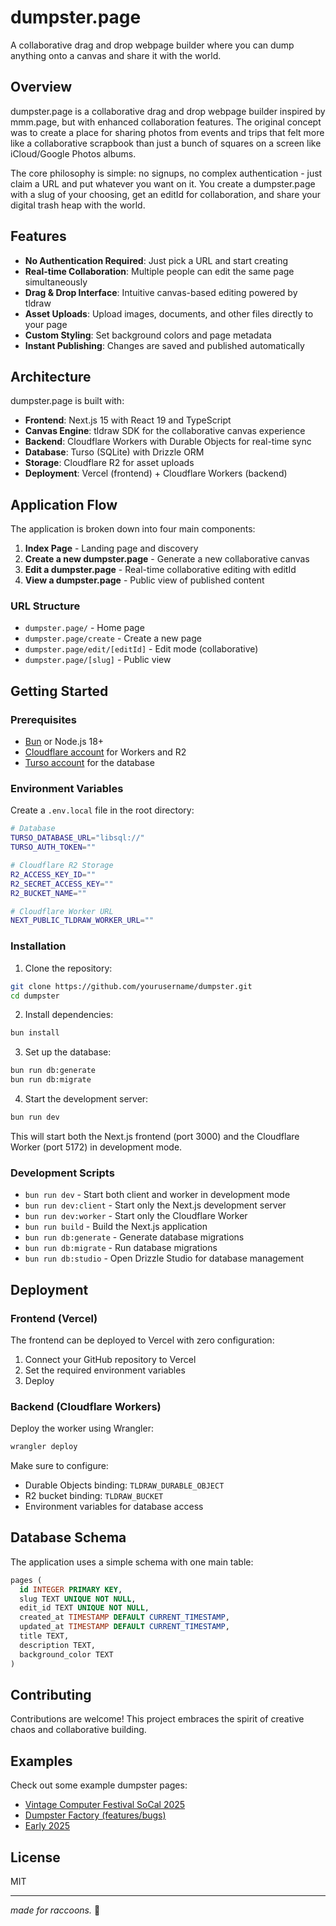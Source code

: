 # dumpster.page

A collaborative drag and drop webpage builder where you can dump anything onto a canvas and share it with the world.

## Overview

dumpster.page is a collaborative drag and drop webpage builder inspired by mmm.page, but with enhanced collaboration features. The original concept was to create a place for sharing photos from events and trips that felt more like a collaborative scrapbook than just a bunch of squares on a screen like iCloud/Google Photos albums.

The core philosophy is simple: no signups, no complex authentication - just claim a URL and put whatever you want on it. You create a dumpster.page with a slug of your choosing, get an editId for collaboration, and share your digital trash heap with the world.

## Features

- **No Authentication Required**: Just pick a URL and start creating
- **Real-time Collaboration**: Multiple people can edit the same page simultaneously
- **Drag & Drop Interface**: Intuitive canvas-based editing powered by tldraw
- **Asset Uploads**: Upload images, documents, and other files directly to your page
- **Custom Styling**: Set background colors and page metadata
- **Instant Publishing**: Changes are saved and published automatically

## Architecture

dumpster.page is built with:

- **Frontend**: Next.js 15 with React 19 and TypeScript
- **Canvas Engine**: tldraw SDK for the collaborative canvas experience
- **Backend**: Cloudflare Workers with Durable Objects for real-time sync
- **Database**: Turso (SQLite) with Drizzle ORM
- **Storage**: Cloudflare R2 for asset uploads
- **Deployment**: Vercel (frontend) + Cloudflare Workers (backend)

## Application Flow

The application is broken down into four main components:

1. **Index Page** - Landing page and discovery
2. **Create a new dumpster.page** - Generate a new collaborative canvas
3. **Edit a dumpster.page** - Real-time collaborative editing with editId
4. **View a dumpster.page** - Public view of published content

### URL Structure

- `dumpster.page/` - Home page
- `dumpster.page/create` - Create a new page
- `dumpster.page/edit/[editId]` - Edit mode (collaborative)
- `dumpster.page/[slug]` - Public view

## Getting Started

### Prerequisites

- [Bun](https://bun.sh/) or Node.js 18+
- [Cloudflare account](https://cloudflare.com/) for Workers and R2
- [Turso account](https://turso.tech/) for the database

### Environment Variables

Create a `.env.local` file in the root directory:

```bash
# Database
TURSO_DATABASE_URL="libsql://"
TURSO_AUTH_TOKEN=""

# Cloudflare R2 Storage
R2_ACCESS_KEY_ID=""
R2_SECRET_ACCESS_KEY=""
R2_BUCKET_NAME=""

# Cloudflare Worker URL
NEXT_PUBLIC_TLDRAW_WORKER_URL=""
```

### Installation

1. Clone the repository:
```bash
git clone https://github.com/yourusername/dumpster.git
cd dumpster
```

2. Install dependencies:
```bash
bun install
```

3. Set up the database:
```bash
bun run db:generate
bun run db:migrate
```

4. Start the development server:
```bash
bun run dev
```

This will start both the Next.js frontend (port 3000) and the Cloudflare Worker (port 5172) in development mode.

### Development Scripts

- `bun run dev` - Start both client and worker in development mode
- `bun run dev:client` - Start only the Next.js development server
- `bun run dev:worker` - Start only the Cloudflare Worker
- `bun run build` - Build the Next.js application
- `bun run db:generate` - Generate database migrations
- `bun run db:migrate` - Run database migrations
- `bun run db:studio` - Open Drizzle Studio for database management

## Deployment

### Frontend (Vercel)

The frontend can be deployed to Vercel with zero configuration:

1. Connect your GitHub repository to Vercel
2. Set the required environment variables
3. Deploy

### Backend (Cloudflare Workers)

Deploy the worker using Wrangler:

```bash
wrangler deploy
```

Make sure to configure:
- Durable Objects binding: `TLDRAW_DURABLE_OBJECT`
- R2 bucket binding: `TLDRAW_BUCKET`
- Environment variables for database access

## Database Schema

The application uses a simple schema with one main table:

```sql
pages (
  id INTEGER PRIMARY KEY,
  slug TEXT UNIQUE NOT NULL,
  edit_id TEXT UNIQUE NOT NULL,
  created_at TIMESTAMP DEFAULT CURRENT_TIMESTAMP,
  updated_at TIMESTAMP DEFAULT CURRENT_TIMESTAMP,
  title TEXT,
  description TEXT,
  background_color TEXT
)
```

## Contributing

Contributions are welcome! This project embraces the spirit of creative chaos and collaborative building.

## Examples

Check out some example dumpster pages:
- [Vintage Computer Festival SoCal 2025](https://dumpster.page/vcf-socal-2025)
- [Dumpster Factory (features/bugs)](https://dumpster.page/dumpster-factory)
- [Early 2025](https://dumpster.page/early-2025)

## License

MIT

---

*made for raccoons.* 🦝
